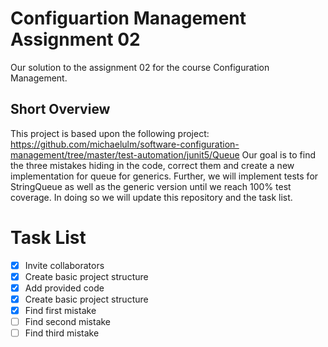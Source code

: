 # Configuartion Management Assignment 02

Our solution to the assignment 02 for the course Configuration Management. 

## Short Overview

This project is based upon the following project: https://github.com/michaelulm/software-configuration-management/tree/master/test-automation/junit5/Queue
Our goal is to find the three mistakes hiding in the code, correct them and 
create a new implementation for queue for generics. Further, we will implement 
tests for StringQueue as well as the generic version until we reach 100% test
coverage. In doing so we will update this repository and the task list.

# Task List

- [x] Invite collaborators
- [x] Create basic project structure
- [x] Add provided code
- [x] Create basic project structure
- [x] Find first mistake
- [ ] Find second mistake
- [ ] Find third mistake
